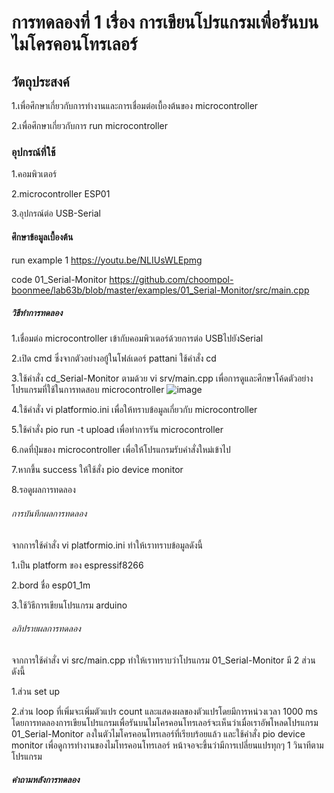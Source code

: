 # การทดลองที่ 1 เรื่อง การเขียนโปรแกรมเพื่อรันบนไมโครคอนโทรเลอร์

## วัตถุประสงค์  
1.เพื่อศึกษาเกี่ยวกับการทำงานและการเชื่อมต่อเบื้องต้นของ microcontroller 

2.เพื่อศึกษาเกี่ยวกับการ run microcontroller

### อุปกรณ์ที่ใช้
1.คอมพิวเตอร์

2.microcontroller ESP01

3.อุปกรณ์ต่อ USB-Serial

#### ศึกษาข้อมูลเบื้องต้น
run example 1 https://youtu.be/NLIUsWLEpmg

code 01_Serial-Monitor https://github.com/choompol-boonmee/lab63b/blob/master/examples/01_Serial-Monitor/src/main.cpp

##### วิธีทำการทดลอง
1.เชื่อมต่อ microcontroller เข้ากับคอมพิวเตอร์ด้วยการต่อ  USBไปยังSerial
 
2.เปิด cmd ซึ่งจากตัวอย่างอยู้ในโฟล์เดอร์ pattani ใช้คำสั่ง cd
 
3.ใช้คำสั่ง cd_Serial-Monitor ตามด้วย vi srv/main.cpp  เพื่อการดูและศึกษาโค้ดตัวอย่างโปรแกรมที่ใช้ในการทดสอบ microcontroller
 ![image](https://user-images.githubusercontent.com/80880126/112196650-d0dd7480-8c3d-11eb-85c9-dffb31868fa9.png)

 
4.ใช้คำสั่ง vi platformio.ini เพื่อให้ทราบข้อมูลเกี่ยวกับ  microcontroller
 
5.ใช้คำสั่ง pio run -t upload เพื่อทำการรัน microcontroller

6.กดที่ปุ่มของ microcontroller เพื่อให้โปรแกรมรับคำสั่งใหม่เข้าไป
 
7.หากขึ้น success ให้ใช้สั่ง pio device monitor

8.รอดูผลการทดลอง

###### การบันทึกผลการทดลอง
จากการใช้คำสั่ง vi platformio.ini ทำให้เราทราบข้อมูลดังนี้

1.เป็น platform ของ espressif8266

2.bord ชื่อ esp01_1m

3.ใช้วิธีการเขียนโปรแกรม arduino

###### อภิปรายผลการทดลอง
จากการใช้คำสั่ง vi src/main.cpp ทำให้เราทราบว่าโปรแกรม 01_Serial-Monitor มี 2 ส่วนดังนี้

1.ส่วน set up

2.ส่วน loop ที่เพิ่มจะเพิ่มตัวแปร count และแสดงผลของตัวแปรโดยมีการหน่วงเวลา 1000 ms โดยการทดลองการเขียนโปรแกรมเพื่อรันบนไมโครคอนโทรเลอร์จะเห็นว่าเมื่อเราอัพโหลดโปรแกรม 01_Serial-Monitor ลงในตัวไมโครคอนโทรเลอร์ที่เรียบร้อยแล้ว และใช้คำสั่ง pio device monitor เพื่อดูการทำงานของไมโทรคอนโทรเลอร์ หน้าจอจะขึ้นว่ามีการเปลี่ยนแปรทุกๆ 1 วินาทีตามโปรแกรม
##### คำถามหลังการทดลอง

